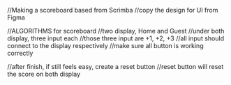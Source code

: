 //Making a scoreboard based from Scrimba 
//copy the design for UI from Figma

//ALGORITHMS for scoreboard
//two display, Home and Guest
//under both display, three input each
//those three input are +1, +2, +3
//all input should connect to the display respectively
//make sure all button is working correctly

//after finish, if still feels easy, create a reset button
//reset button will reset the score on both display